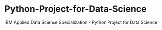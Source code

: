 # Python-Project-for-Data-Science
IBM Applied Data Science Specialization - Python Project for Data Science
